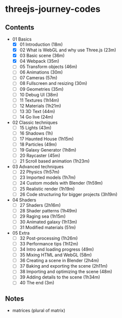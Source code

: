 # threejs-journey-codes

## Contents

- 01 Basics
  - [x] 01 Introduction (18m)
  - [x] 02 What is WebGL and why use Three.js (23m)
  - [x] 03 Basic scene (36m)
  - [x] 04 Webpack (35m)
  - [ ] 05 Transform objects (46m)
  - [ ] 06 Animations (30m)
  - [ ] 07 Cameras (57m)
  - [ ] 08 Fullscreen and resizing (30m)
  - [ ] 09 Geometries (35m)
  - [ ] 10 Debug UI (38m)
  - [ ] 11 Textures (1h14m)
  - [ ] 12 Materials (1h21m)
  - [ ] 13 3D Text (44m)
  - [ ] 14 Go live (24m)
- 02 Classic techniques
  - [ ] 15 Lights (43m)
  - [ ] 16 Shadows (1h)
  - [ ] 17 Haunted House (1h15m)
  - [ ] 18 Particles (49m)
  - [ ] 19 Galaxy Generator (1h8m)
  - [ ] 20 Raycaster (45m)
  - [ ] 21 Scroll based animation (1h23m)
- 03 Advanced techniques
  - [ ] 22 Physics (1h57m)
  - [ ] 23 Imported models (1h7m)
  - [ ] 24 Custom models with Blender (1h59m)
  - [ ] 25 Realistic render (1h19m)
  - [ ] 26 Code structuring for bigger projects (3h19m)
- 04 Shaders
  - [ ] 27 Shaders (2h16m)
  - [ ] 28 Shader patterns (1h49m)
  - [ ] 29 Raging sea (1h15m)
  - [ ] 30 Animated galaxy (1h13m)
  - [ ] 31 Modified materials (51m)
- 05 Extra
  - [ ] 32 Post-processing (1h26m)
  - [ ] 33 Performance tips (1h12m)
  - [ ] 34 Intro and loading progress (49m)
  - [ ] 35 Mixing HTML and WebGL (58m)
  - [ ] 36 Creating a scene in Blender (2h4m)
  - [ ] 37 Baking and exporting the scene (2h11m)
  - [ ] 38 Importing and optimizing the scene (48m)
  - [ ] 39 Adding details to the scene (1h34m)
  - [ ] 40 The end (3m)

## Notes

- matrices (plural of matrix)
